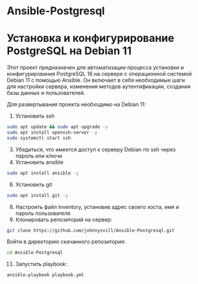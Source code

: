 # Ansible-Postgresql
# Установка и конфигурирование PostgreSQL на Debian 11

Этот проект предназначен для автоматизации процесса установки и конфигурирования PostgreSQL 16 на сервере с операционной системой Debian 11 с помощью Ansible. Он включает в себя необходимые шаги для настройки сервера, изменения методов аутентификации, создания базы данных и пользователей.

Для развертывания проекта необходимо на Debian 11:
1. Установить ssh
```bash
sudo apt update && sudo apt upgrade -y
sudo apt install openssh-server -y
sudo systemctl start ssh
```
3. Убедиться, что имеется доступ к серверу Debian по ssh через пароль или ключи
4. Установить ansible
```bash
sudo apt install ansible -y
```
6. Установить git
```bash
sudo apt install git -y
```
8. Настроить файл inventory, установив адрес своего хоста, имя и пароль пользователя 
9. Клонировать репозиторий на сервер:
```bash
git clone https://github.com/johnnysvill/Ansible-Postgresql.git
```
Войти в директорию скачанного репозитория:
```bash
cd Ansible-Postgresql
```
11. Запустить playbook:
```bash
ansible-playbook playbook.yml
```
